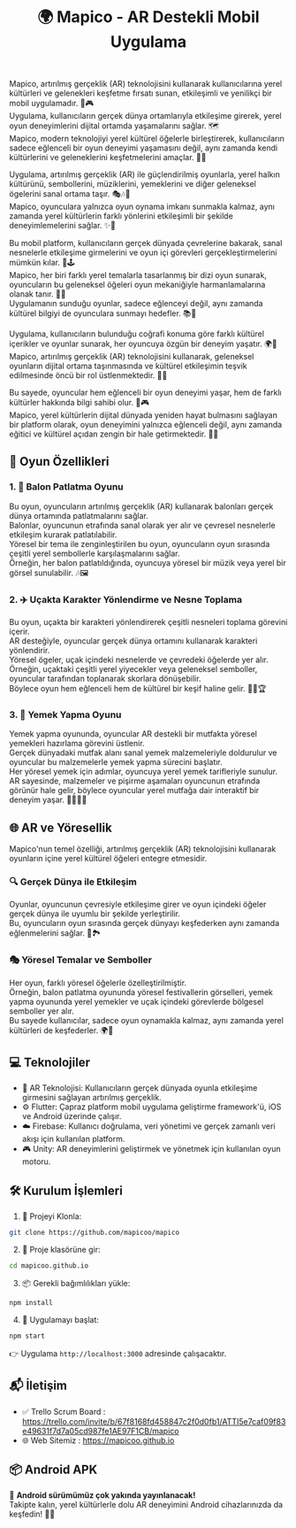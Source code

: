 <h1 align="center">🌍 Mapico - AR Destekli Mobil Uygulama</h1>

<br>

Mapico, artırılmış gerçeklik (AR) teknolojisini kullanarak kullanıcılarına yerel kültürleri ve gelenekleri keşfetme fırsatı sunan, etkileşimli ve yenilikçi bir mobil uygulamadır. 📱🎮  
Uygulama, kullanıcıların gerçek dünya ortamlarıyla etkileşime girerek, yerel oyun deneyimlerini dijital ortamda yaşamalarını sağlar. 🗺️  
Mapico, modern teknolojiyi yerel kültürel öğelerle birleştirerek, kullanıcıların sadece eğlenceli bir oyun deneyimi yaşamasını değil, aynı zamanda kendi kültürlerini ve geleneklerini keşfetmelerini amaçlar. 🎯🌐

Uygulama, artırılmış gerçeklik (AR) ile güçlendirilmiş oyunlarla, yerel halkın kültürünü, sembollerini, müziklerini, yemeklerini ve diğer geleneksel ögelerini sanal ortama taşır. 🎭🎶🍲  
Mapico, oyunculara yalnızca oyun oynama imkanı sunmakla kalmaz, aynı zamanda yerel kültürlerin farklı yönlerini etkileşimli bir şekilde deneyimlemelerini sağlar. ✨🎯

Bu mobil platform, kullanıcıların gerçek dünyada çevrelerine bakarak, sanal nesnelerle etkileşime girmelerini ve oyun içi görevleri gerçekleştirmelerini mümkün kılar. 🧩🕹️  
Mapico, her biri farklı yerel temalarla tasarlanmış bir dizi oyun sunarak, oyuncuların bu geleneksel öğeleri oyun mekaniğiyle harmanlamalarına olanak tanır. 🧵💫  
Uygulamanın sunduğu oyunlar, sadece eğlenceyi değil, aynı zamanda kültürel bilgiyi de oyunculara sunmayı hedefler. 📚🎉

Uygulama, kullanıcıların bulunduğu coğrafi konuma göre farklı kültürel içerikler ve oyunlar sunarak, her oyuncuya özgün bir deneyim yaşatır. 🌍📍  
Mapico, artırılmış gerçeklik (AR) teknolojisini kullanarak, geleneksel oyunların dijital ortama taşınmasında ve kültürel etkileşimin teşvik edilmesinde öncü bir rol üstlenmektedir. 🚀🎨

Bu sayede, oyuncular hem eğlenceli bir oyun deneyimi yaşar, hem de farklı kültürler hakkında bilgi sahibi olur. 🧠🎮  
Mapico, yerel kültürlerin dijital dünyada yeniden hayat bulmasını sağlayan bir platform olarak, oyun deneyimini yalnızca eğlenceli değil, aynı zamanda eğitici ve kültürel açıdan zengin bir hale getirmektedir. 🌟📲

## 🎯 Oyun Özellikleri

### 1. 🎈 Balon Patlatma Oyunu  
Bu oyun, oyuncuların artırılmış gerçeklik (AR) kullanarak balonları gerçek dünya ortamında patlatmalarını sağlar.  
Balonlar, oyuncunun etrafında sanal olarak yer alır ve çevresel nesnelerle etkileşim kurarak patlatılabilir.  
Yöresel bir tema ile zenginleştirilen bu oyun, oyuncuların oyun sırasında çeşitli yerel sembollerle karşılaşmalarını sağlar.  
Örneğin, her balon patlatıldığında, oyuncuya yöresel bir müzik veya yerel bir görsel sunulabilir. 🎶🖼️

### 2. ✈️ Uçakta Karakter Yönlendirme ve Nesne Toplama  

Bu oyun, uçakta bir karakteri yönlendirerek çeşitli nesneleri toplama görevini içerir.  
AR desteğiyle, oyuncular gerçek dünya ortamını kullanarak karakteri yönlendirir.  
Yöresel ögeler, uçak içindeki nesnelerde ve çevredeki öğelerde yer alır.  
Örneğin, uçaktaki çeşitli yerel yiyecekler veya geleneksel semboller, oyuncular tarafından toplanarak skorlara dönüşebilir.  
Böylece oyun hem eğlenceli hem de kültürel bir keşif haline gelir. 🍱🧿🏆

### 3. 🍳 Yemek Yapma Oyunu  

Yemek yapma oyununda, oyuncular AR destekli bir mutfakta yöresel yemekleri hazırlama görevini üstlenir.  
Gerçek dünyadaki mutfak alanı sanal yemek malzemeleriyle doldurulur ve oyuncular bu malzemelerle yemek yapma sürecini başlatır.  
Her yöresel yemek için adımlar, oyuncuya yerel yemek tarifleriyle sunulur.  
AR sayesinde, malzemeler ve pişirme aşamaları oyuncunun etrafında görünür hale gelir, böylece oyuncular yerel mutfağa dair interaktif bir deneyim yaşar. 🥘👨‍🍳🍴

## 🌐 AR ve Yöresellik

Mapico'nun temel özelliği, artırılmış gerçeklik (AR) teknolojisini kullanarak oyunların içine yerel kültürel öğeleri entegre etmesidir.  

### 🔍 Gerçek Dünya ile Etkileşim  

Oyunlar, oyuncunun çevresiyle etkileşime girer ve oyun içindeki öğeler gerçek dünya ile uyumlu bir şekilde yerleştirilir.  
Bu, oyuncuların oyun sırasında gerçek dünyayı keşfederken aynı zamanda eğlenmelerini sağlar. 🎯🏞️  

### 🎭 Yöresel Temalar ve Semboller  

Her oyun, farklı yöresel öğelerle özelleştirilmiştir.  
Örneğin, balon patlatma oyununda yöresel festivallerin görselleri, yemek yapma oyununda yerel yemekler ve uçak içindeki görevlerde bölgesel semboller yer alır.  
Bu sayede kullanıcılar, sadece oyun oynamakla kalmaz, aynı zamanda yerel kültürleri de keşfederler. 🌍🎉

## 💻 Teknolojiler

- 🧠 AR Teknolojisi: Kullanıcıların gerçek dünyada oyunla etkileşime girmesini sağlayan artırılmış gerçeklik.  
- ⚙️ Flutter: Çapraz platform mobil uygulama geliştirme framework'ü, iOS ve Android üzerinde çalışır.  
- ☁️ Firebase: Kullanıcı doğrulama, veri yönetimi ve gerçek zamanlı veri akışı için kullanılan platform.  
- 🎮 Unity: AR deneyimlerini geliştirmek ve yönetmek için kullanılan oyun motoru.  

## 🛠️ Kurulum İşlemleri

1. 🔽 Projeyi Klonla:
```bash
git clone https://github.com/mapicoo/mapico
```

2. 📁 Proje klasörüne gir:
```bash
cd mapicoo.github.io
```

3. 📦 Gerekli bağımlılıkları yükle:
```bash
npm install
```

4. 🚀 Uygulamayı başlat:
```bash
npm start
```

👉 Uygulama `http://localhost:3000` adresinde çalışacaktır.

## 📬 İletişim

- ✅ Trello Scrum Board : https://trello.com/invite/b/67f8168fd458847c2f0d0fb1/ATTI5e7caf09f83e49631f7d7a05cd987fe1AE97F1CB/mapico  
- 🌐 Web Sitemiz : https://mapicoo.github.io

## 📦 Android APK

📲 **Android sürümümüz çok yakında yayınlanacak!**  
Takipte kalın, yerel kültürlerle dolu AR deneyimini Android cihazlarınızda da keşfedin! 🚀🤳

